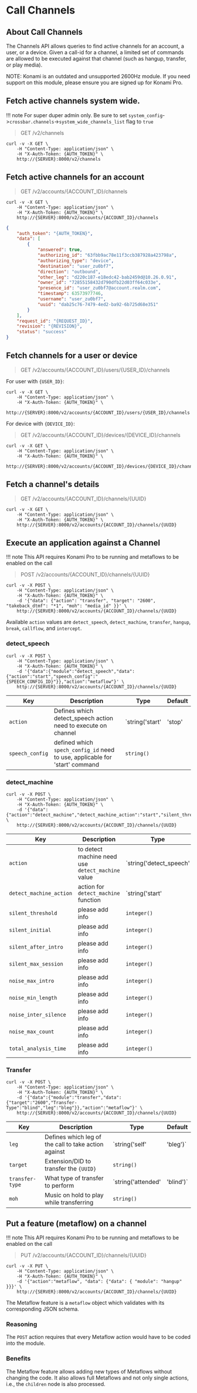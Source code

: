 # Call Channels

## About Call Channels

The Channels API allows queries to find active channels for an account, a user, or a device. Given a call-id for a channel, a limited set of commands are allowed to be executed against that channel (such as hangup, transfer, or play media).

NOTE: Konami is an outdated and unsupported 2600Hz module. If you need support on this module, please ensure you are signed up for Konami Pro.

## Fetch active channels system wide.

!!! note
    For super duper admin only. Be sure to set `system_config`->`crossbar.channels`->`system_wide_channels_list` flag to `true`

> GET /v2/channels

```shell
curl -v -X GET \
    -H "Content-Type: application/json" \
    -H "X-Auth-Token: {AUTH_TOKEN}" \
    http://{SERVER}:8000/v2/channels
```

## Fetch active channels for an account

> GET /v2/accounts/{ACCOUNT_ID}/channels

```shell
curl -v -X GET \
    -H "Content-Type: application/json" \
    -H "X-Auth-Token: {AUTH_TOKEN}" \
    http://{SERVER}:8000/v2/accounts/{ACCOUNT_ID}/channels
```

```json
{
    "auth_token": "{AUTH_TOKEN}",
    "data": [
        {
            "answered": true,
            "authorizing_id": "63fbb9ac78e11f3ccb387928a423798a",
            "authorizing_type": "device",
            "destination": "user_zu0bf7",
            "direction": "outbound",
            "other_leg": "d220c187-e18edc42-bab2459d@10.26.0.91",
            "owner_id": "72855158432d790dfb22d03ff64c033e",
            "presence_id": "user_zu0bf7@account.realm.com",
            "timestamp": 63573977746,
            "username": "user_zu0bf7",
            "uuid": "dab25c76-7479-4ed2-ba92-6b725d68e351"
        }
    ],
    "request_id": "{REQUEST_ID}",
    "revision": "{REVISION}",
    "status": "success"
}
```

## Fetch channels for a user or device

> GET /v2/accounts/{ACCOUNT_ID}/users/{USER_ID}/channels

For user with `{USER_ID}`:

```shell
curl -v -X GET \
    -H "Content-Type: application/json" \
    -H "X-Auth-Token: {AUTH_TOKEN}" \
    http://{SERVER}:8000/v2/accounts/{ACCOUNT_ID}/users/{USER_ID}/channels
```

For device with `{DEVICE_ID}`:

> GET /v2/accounts/{ACCOUNT_ID}/devices/{DEVICE_ID}/channels

```shell
curl -v -X GET \
    -H "Content-Type: application/json" \
    -H "X-Auth-Token: {AUTH_TOKEN}" \
    http://{SERVER}:8000/v2/accounts/{ACCOUNT_ID}/devices/{DEVICE_ID}/channels
```

## Fetch a channel's details

> GET /v2/accounts/{ACCOUNT_ID}/channels/{UUID}

```shell
curl -v -X GET \
    -H "Content-Type: application/json" \
    -H "X-Auth-Token: {AUTH_TOKEN}" \
    http://{SERVER}:8000/v2/accounts/{ACCOUNT_ID}/channels/{UUID}
```

## Execute an application against a Channel

!!! note
    This API requires Konami Pro to be running and metaflows to be enabled on the call

> POST /v2/accounts/{ACCOUNT_ID}/channels/{UUID}

```shell
curl -v -X POST \
    -H "Content-Type: application/json" \
    -H "X-Auth-Token: {AUTH_TOKEN}" \
    -d '{"data": {"action": "transfer", "target": "2600", "takeback_dtmf": "*1", "moh": "media_id" }}' \
    http://{SERVER}:8000/v2/accounts/{ACCOUNT_ID}/channels/{UUID}
```

Available `action` values are `detect_speech`, `detect_machine`, `transfer`, `hangup`, `break`, `callflow`, and `intercept`.

### detect_speech

```shell
curl -v -X POST \
    -H "Content-Type: application/json" \
    -H "X-Auth-Token: {AUTH_TOKEN}" \
    -d '{"data":{"module":"detect_speech","data":{"action":"start","speech_config":"{SPEECH_CONFIG_ID}"}},"action":"metaflow"}' \
    http://{SERVER}:8000/v2/accounts/{ACCOUNT_ID}/channels/{UUID}
```

Key | Description | Type | Default
--- | ----------- | ---- | -------
`action` | Defines which detect_speech action need to execute on channel | `string('start' | 'stop' | 'pause' | 'resume' | 'init' | 'start-input-timers' | 'grammar' | 'nogrammar' | 'grammaron' | 'grammaroff' | 'grammarsalloff' | 'param')` |
`speech_config` | defined which `spech_config_id` need to use, applicable for 'start' command  | `string()` |

### detect_machine

```shell
curl -v -X POST \
    -H "Content-Type: application/json" \
    -H "X-Auth-Token: {AUTH_TOKEN}" \
    -d '{"data":{"action":"detect_machine","detect_machine_action":"start","silent_threshold":96,"silent_initial":3500}}' \
    http://{SERVER}:8000/v2/accounts/{ACCOUNT_ID}/channels/{UUID}
```

Key | Description | Type | Default
--- | ----------- | ---- | -------
`action` | to detect machine need use `detect_machine` value | `string('detect_speech' | 'detect_machine' | 'transfer' | 'hangup' | 'break' | 'callflow' | 'intercept')` |
`detect_machine_action` | action for `detect_machine` function | `string('start' | 'stop')` |
`silent_threshold` | please add info | `integer()` |
`silent_initial` | please add info | `integer()` |
`silent_after_intro` | please add info | `integer()` |
`silent_max_session` | please add info | `integer()` |
`noise_max_intro` | please add info | `integer()` |
`noise_min_length` | please add info | `integer()` |
`noise_inter_silence` | please add info | `integer()` |
`noise_max_count` | please add info | `integer()` |
`total_analysis_time` | please add info | `integer()` |

### Transfer

```shell
curl -v -X POST \
    -H "Content-Type: application/json" \
    -H "X-Auth-Token: {AUTH_TOKEN}" \
    -d '{"data":{"module":"transfer","data":{"target":"2600","Transfer-Type":"blind","leg":"bleg"}},"action":"metaflow"}' \
    http://{SERVER}:8000/v2/accounts/{ACCOUNT_ID}/channels/{UUID}
```

Key | Description | Type | Default
--- | ----------- | ---- | -------
`leg` | Defines which leg of the call to take action against | `string('self' | 'bleg')` | `self`
`target` | Extension/DID to transfer the `{UUID}` | `string()` |
`transfer-type` | What type of transfer to perform | `string('attended' | 'blind')` | `blind`
`moh` | Music on hold to play while transferring | `string()` |

## Put a feature (metaflow) on a channel

!!! note
    This API requires Konami Pro to be running and metaflows to be enabled on the call

> PUT /v2/accounts/{ACCOUNT_ID}/channels/{UUID}

```shell
curl -v -X PUT \
    -H "Content-Type: application/json" \
    -H "X-Auth-Token: {AUTH_TOKEN}" \
    -d '{"action":"metaflow", "data": {"data": { "module": "hangup" }}}' \
    http://{SERVER}:8000/v2/accounts/{ACCOUNT_ID}/channels/{UUID}
```

The Metaflow feature is a `metaflow` object which validates with its corresponding JSON schema.

### Reasoning

The `POST` action requires that every Metaflow action would have to be coded into the module.

### Benefits

The Metaflow feature allows adding new types of Metaflows without changing the code.
It also allows full Metaflows and not only single actions, i.e., the `children` node is also processed.
